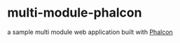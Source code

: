 # multi-module-phalcon

a sample multi module web application built with [Phalcon](https://phalconphp.com)
